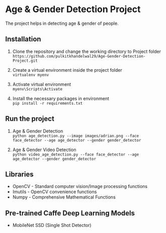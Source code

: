 # Age & Gender Detection Project
The project helps in detecting age & gender of people.

## Installation
1. Clone the repository and change the working directory to Project folder<br>
`https://github.com/pulkitkhandelwal29/Age-Gender-Detection-Project.git`

2. Create a virtual environment inside the project folder<br>
`virtualenv myenv`

3. Activate virtual environment <br>
`myenv\Scripts\Activate`

4. Install the necessary packages in environment <br>
`pip install -r requirements.txt`

## Run the project
1. Age & Gender Detection<br>
`python age_detection.py --image images/adrian.png --face face_detector --age age_detector --gender gender_detector`

2. Age & Gender Video Detection<br>
`python video_age_detection.py --face face_detector --age age_detector --gender gender_detector`

## Libraries
* OpenCV - Standard computer vision/Image processing functions
* Imutils - OpenCV convenience functions
* Numpy - Comprehensive Mathematical Functions

## Pre-trained Caffe Deep Learning Models
* MobileNet SSD (Single Shot Detector)

